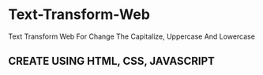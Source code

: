 # Text-Transform-Web
Text Transform Web For Change The Capitalize, Uppercase And Lowercase
<h2>CREATE USING HTML, CSS, JAVASCRIPT</h2>

